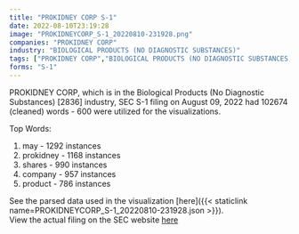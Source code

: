 ```yaml
---
title: "PROKIDNEY CORP S-1"
date: 2022-08-10T23:19:28
image: "PROKIDNEYCORP_S-1_20220810-231928.png"
companies: "PROKIDNEY CORP"
industry: "BIOLOGICAL PRODUCTS (NO DIAGNOSTIC SUBSTANCES)"
tags: ["PROKIDNEY CORP","BIOLOGICAL PRODUCTS (NO DIAGNOSTIC SUBSTANCES)","08-09-2022","S-1"]
forms: "S-1"
---
```

PROKIDNEY CORP, which is in the Biological Products (No Diagnostic Substances) [2836] industry, SEC S-1 filing on August 09, 2022 had 102674 (cleaned) words - 600 were utilized for the visualizations.

Top Words:
1. may - 1292 instances
2. prokidney - 1168 instances
3. shares - 990 instances
4. company - 957 instances
5. product - 786 instances


See the parsed data used in the visualization [here]({{< staticlink name=PROKIDNEYCORP_S-1_20220810-231928.json >}}).  
View the actual filing on the SEC website [here](https://www.sec.gov/Archives/edgar/data/1850270/0001193125-22-215250.txt)